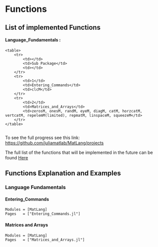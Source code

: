 # Functions

## List of implemented Functions
#### Language_Fundamentals :
```@raw html
<table>
    <tr>
        <td></td>
        <td>Sub Package</td>
        <td></td>
    </tr>
    <tr>
        <td>1</td>
        <td>Entering_Commands</td>
        <td>clcM</td>
    </tr>
    <tr>
        <td>2</td>
        <td>Matrices_and_Arrays</td>
        <td>zerosM, onesM, randM, eyeM, diagM, catM, horzcatM, vertcatM, repelemM(limited), repmatM, linspaceM, squeezeM</td>
    </tr>
</table>
```
```@index
```
To see the full progress see this link: https://github.com/juliamatlab/MatLang/projects

The full list of the functions that will be implemented in the future can be found [Here](https://www.mathworks.com/help/matlab/referencelist.html;jsessionid=e221a09e47ed26d2b333ea600f68?type=function)

## Functions Explanation and Examples
### Language Fundamentals
#### Entering_Commands
```@autodocs
Modules = [MatLang]
Pages   = ["Entering_Commands.jl"]
```
#### Matrices and Arrays
```@autodocs
Modules = [MatLang]
Pages   = ["Matrices_and_Arrays.jl"]
```
